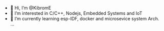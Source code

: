 - 👋 Hi, I’m @KibromE
- 👀 I’m interested in C/C++, Nodejs, Embedded Systems and IoT
- 🌱 I’m currently learning esp-IDF, docker and microsevice system Arch. ...

<!---
KibromE/KibromE is a ✨ special ✨ repository because its `README.md` (this file) appears on your GitHub profile.
You can click the Preview link to take a look at your changes.
--->
